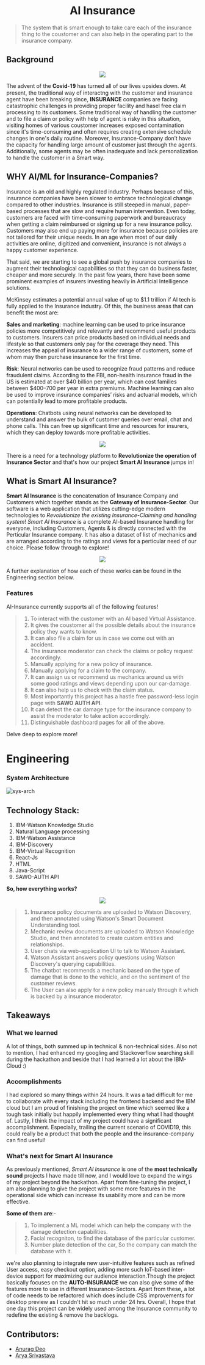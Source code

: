 <h1 align="center">AI Insurance</h1>
<p align="center">
</p>


> The system that is smart enough to take care each of the insurance thing to the coustomer and can also help in the operating part to the insurance company.

## Background
<p align="center">
  <img src="https://i.postimg.cc/x8nMJLWH/1.jpg" />
</p>


The advent of the 𝐂𝐨𝐯𝐢𝐝-𝟏𝟗 has turned all of our lives upsides down. At present, the traditional way of interactng with the customer and insurance agent have been breaking since, **INSURANCE** companies are facing catastrophic challenges in providing proper facility and hasel free claim processing to its customers. Some traditional way of handling the customer and to file a claim or policy with help of agent is risky in this situation, visiting homes of various coustomer increases exposed contamination since it's time-consuming and often requires creating extensive schedule changes in one's daily routine. Moreover, Insurance-Company don’t have the capacity for handling large amount of customer just through the agents. Additionally, some agents may be often inadequate and lack personalization to handle the customer in a Smart way. 

## WHY AI/ML for Insurance-Companies?


   
Insurance is an old and highly regulated industry. Perhaps because of this, insurance companies have been slower to embrace technological change compared to other industries. Insurance is still steeped in manual, paper-based processes that are slow and require human intervention. Even today, customers are faced with time-consuming paperwork and bureaucracy when getting a claim reimbursed or signing up for a new insurance policy. Customers may also end up paying more for insurance because policies are not tailored for their unique needs. In an age when most of our daily activities are online, digitized and convenient, insurance is not always a happy customer experience.

That said, we are starting to see a global push by insurance companies to augment their technological capabilities so that they can do business faster, cheaper and more securely. In the past few years, there have been some prominent examples of insurers investing heavily in Artificial Intelligence solutions.

McKinsey estimates a potential annual value of up to $1.1 trillion if AI tech is fully applied to the Insurance industry. Of this, the business areas that can benefit the most are:

**Sales and marketing**: machine learning can be used to price insurance policies more competitively and relevantly and recommend useful products to customers. Insurers can price products based on individual needs and lifestyle so that customers only pay for the coverage they need. This increases the appeal of insurance to a wider range of customers, some of whom may then purchase insurance for the first time.

**Risk**: Neural networks can be used to recognize fraud patterns and reduce fraudulent claims. According to the FBI, non-health insurance fraud in the US is estimated at over $40 billion per year, which can cost families between $400–700 per year in extra premiums. Machine learning can also be used to improve insurance companies’ risks and actuarial models, which can potentially lead to more profitable products.

**Operations**: Chatbots using neural networks can be developed to understand and answer the bulk of customer queries over email, chat and phone calls. This can free up significant time and resources for insurers, which they can deploy towards more profitable activities.

<p align="center">
  <img src="https://i.postimg.cc/SKmnGmZF/insure.png" />
</p>

There is a need for a technology platform to **Revolutionize the operation of Insurance Sector** and that's how our project **Smart AI Insurance** jumps in!
## What is Smart AI Insurance?


**Smart AI Insurance** is the concatenation of Insurance Company and Customers which together stands as the **Gateway of Insurance-Sector**. Our software is a web application that utilizes cutting-edge modern technologies to *Revolutionize the existing Insurance-Claiming and handling system*! *Smart AI Insurance* is a complete AI-based Insurance handling for everyone, including Customers, Agents & is directly connected with the Perticular Insurance company. It has also a dataset of list of mechanics and are arranged according to the ratings and views for a perticular need of our choice. Please follow through to explore! 



<p align="center">
  <img src="https://github.com/Ayanghosh-agno/AI_Insurance/blob/main/images/whole.gif" />
</p>

A further explanation of how each of these works can be found in the Engineering section below.

### Features 

AI-Insurance currently supports all of the following features!

> 1. To interact with the customer with an AI based Virtual Assistance.
> 2. It gives the coustomer all the possible details about the insurance policy they wants to know.
> 3. It can also file a claim for us in case we come out with an accident.
> 4. The insurance moderator can check the claims or policy request accordingly.
> 5. Manually applying for a new policy of insurance.
> 6. Manually applying for a claim to the company.
> 7. It can assign us or recommend us mechanics around us with some good ratings and views depending upon our car-damage.
> 8. It can also help us to check with the claim status.
> 9. Most importantly this project has a hastle free password-less login page with **SAWO AUTH API**.
> 10. It can detect the car damage type for the insurance company to assist the moderator to take action accordingly.
> 11. Distinguishable dashboard pages for all of the above.

Delve deep to explore more!


# Engineering

### System Architecture
![sys-arch](https://github.com/Ayanghosh-agno/AI_Insurance/blob/main/images/architecture.png)

## Technology Stack:
  1) IBM-Watson Knowledge Studio
  2) Natural Language processing
  3) IBM-Watson Assistance
  4) IBM-Discovery
  5) IBM-Virtual Recognition
  6) React-Js
  7) HTML
  8) Java-Script
  9) SAWO-AUTH API

**So, how everything works?**

<p align="center">
  <img src="https://github.com/Ayanghosh-agno/AI_Insurance/blob/main/images/persona.png" />
</p>

> 1. Insurance policy documents are uploaded to Watson Discovery, and then annotated using Watson's Smart Document Understanding tool.
> 2. Mechanic review documents are uploaded to Watson Knowledge Studio, and then annotated to create custom entities and relationships.
> 3. User chats via web-application UI to talk to Watson Assistant.
> 4. Watson Assistant answers policy questions using Watson Discovery's querying capabilities.
> 5. The chatbot recommends a mechanic based on the type of damage that is done to the vehicle, and on the sentiment of the customer reviews.
> 6. The User can also apply for a new policy manualy through it which is backed by a insurance moderator.

## Takeaways 


### What we learned
A lot of things, both summed up in technical & non-technical sides. Also not to mention, I had enhanced my googling and Stackoverflow searching skill during the hackathon and beside that I had learned a lot about the IBM-Cloud :)


### Accomplishments
I had explored so many things within 24 hours. It was a tad difficult for me to collaborate with every stack including the frontend backend and the IBM cloud but I am proud of finishing the project on time which seemed like a tough task initially but happily implemented every thing what I had thought of. Lastly, I think the impact of my project could have a significant accomplishment. Especially, trailing the current scenario of COVID19, this could really be a product that both the people and the insurance-company can find useful!

### What's next for Smart AI Insurance
As previously mentioned, *Smart AI Insurance* is one of the **most technically sound** projects I have made till now, and I would love to expand the wings of my project beyond the hackathon. Apart from fine-tuning the project, I am also planning to give the project with some more features in the operational side which can increase its usability more and can be more effective. 

**Some of them are**:-

> 1. To implement a ML model which can help the company with the damage detection capabilities.
> 2. Facial recogniton, to find the database of the particular customer.
> 3. Number plate detection of the car, So the company can match the database with it.

we're also planning to integrate new user-intuitive features such as refined User access, easy checkout option, adding more such IoT-based inter-device support for maximizing our audience interaction.Though the project basically focuses on the **AUTO-INSURANCE** we can also give some of the features more to use in different Insurance-Sectors. Apart from these, a lot of code needs to be refactored which does include CSS improvements for desktop preview as I couldn't hit so much under 24 hrs. Overall, I hope that one day this project can be widely used among the Insurance community to redefine the existing & remove the backlogs.



## Contributors:

* [Anurag Deo](https://github.com/Anurag-deo14)
* [Arya Srivastava](https://github.com/Anurag-deo14)

